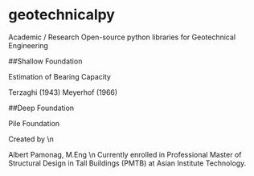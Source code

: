 # geotechnicalpy

Academic / Research Open-source python libraries for Geotechnical Engineering 

##Shallow Foundation 

Estimation of Bearing Capacity 

Terzaghi (1943)
Meyerhof (1966)

##Deep Foundation

Pile Foundation


Created by \n

Albert Pamonag, M.Eng \n
Currently enrolled in Professional Master of Structural Design in Tall Buildings (PMTB) at Asian Institute Technology.


